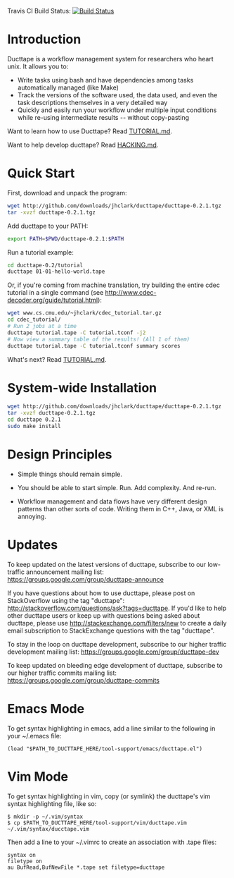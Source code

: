Travis CI Build Status: [![Build Status](https://secure.travis-ci.org/jhclark/ducttape.png?branch=master)](http://travis-ci.org/jhclark/ducttape)

Introduction
============

Ducttape is a workflow management system for researchers who heart unix. It allows you to:

* Write tasks using bash and have dependencies among tasks automatically managed (like Make)
* Track the versions of the software used, the data used, and even the task descriptions themselves in a very detailed way
* Quickly and easily run your workflow under multiple input conditions while re-using intermediate results -- without copy-pasting

Want to learn how to use Ducttape? Read [TUTORIAL.md](https://github.com/jhclark/ducttape/blob/master/tutorial/TUTORIAL.md).

Want to help develop ducttape? Read [HACKING.md](https://github.com/jhclark/ducttape/blob/master/HACKING.md).


Quick Start
===========

First, download and unpack the program:

```bash
wget http://github.com/downloads/jhclark/ducttape/ducttape-0.2.1.tgz
tar -xvzf ducttape-0.2.1.tgz
```

Add ducttape to your PATH:

```bash
export PATH=$PWD/ducttape-0.2.1:$PATH
```

Run a tutorial example:

```bash
cd ducttape-0.2/tutorial
ducttape 01-01-hello-world.tape
```

Or, if you're coming from machine translation, try building the entire cdec tutorial in a single command (see http://www.cdec-decoder.org/guide/tutorial.html):

```bash
wget www.cs.cmu.edu/~jhclark/cdec_tutorial.tar.gz
cd cdec_tutorial/
# Run 2 jobs at a time
ducttape tutorial.tape -C tutorial.tconf -j2
# Now view a summary table of the results! (All 1 of them)
ducttape tutorial.tape -C tutorial.tconf summary scores
```

What's next? Read [TUTORIAL.md](https://github.com/jhclark/ducttape/blob/master/tutorial/TUTORIAL.md).


System-wide Installation
========================

```bash
wget http://github.com/downloads/jhclark/ducttape/ducttape-0.2.1.tgz
tar -xvzf ducttape-0.2.1.tgz
cd ducttape 0.2.1
sudo make install
```


Design Principles
=================

* Simple things should remain simple.

* You should be able to start simple. Run. Add complexity. And re-run.

* Workflow management and data flows have very different design patterns than other sorts of code.
  Writing them in C++, Java, or XML is annoying.

Updates
=======

To keep updated on the latest versions of ducttape, subscribe to our low-traffic announcement mailing list: https://groups.google.com/group/ducttape-announce

If you have questions about how to use ducttape, please post on StackOverflow using the tag "ducttape": http://stackoverflow.com/questions/ask?tags=ducttape. If you'd like to help other ducttape users or keep up with questions being asked about ducttape, please use http://stackexchange.com/filters/new to create a daily email subscription to StackExchange questions with the tag "ducttape".

To stay in the loop on ducttape development, subscribe to our higher traffic development mailing list: https://groups.google.com/group/ducttape-dev

To keep updated on bleeding edge development of ducttape, subscribe to our higher traffic commits mailing list: https://groups.google.com/group/ducttape-commits


Emacs Mode
==========

To get syntax highlighting in emacs, add a line similar to the following in your ~/.emacs file:

```
(load "$PATH_TO_DUCTTAPE_HERE/tool-support/emacs/ducttape.el")
```

Vim Mode
========

To get syntax highlighting in vim, copy (or symlink) the ducttape's vim syntax highlighting file, like so:

```
$ mkdir -p ~/.vim/syntax
$ cp $PATH_TO_DUCTTAPE_HERE/tool-support/vim/ducttape.vim ~/.vim/syntax/ducctape.vim
```

Then add a line to your ~/.vimrc to create an association with .tape files:

```
syntax on
filetype on
au BufRead,BufNewFile *.tape set filetype=ducttape
```
